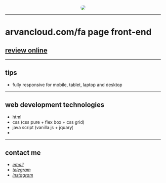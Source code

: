 
<div align="center">
  <img src="https://raw.githubusercontent.com/sys113/arvancloud/main/review.png" style="border-radius:50%">
</div>

---

# arvancloud.com/fa page front-end
## [review online](https://sys113.github.io/arvan-cloud/)

---
## tips

* fully responsive for mobile, tablet, laptop and desktop
---
## web development technologies
* html 
* css (css pure + flex box + css grid)
* java script (vanilla js + jquary)
* 
---
## contact me
* *[email](mailto:051.SYS113@gmail.com)*
* *[telegram](https://t.me/SYS113/)*
* *[instagram](https://instagram.com/sys113/)*
